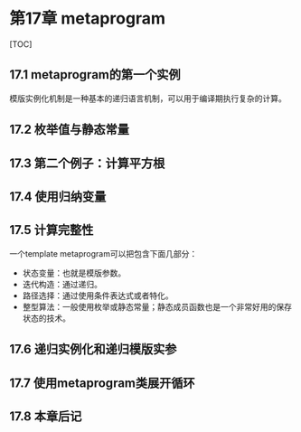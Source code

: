 # 第17章 metaprogram

[TOC]




## 17.1 metaprogram的第一个实例

模版实例化机制是一种基本的递归语言机制，可以用于编译期执行复杂的计算。



## 17.2 枚举值与静态常量



## 17.3 第二个例子：计算平方根



## 17.4 使用归纳变量



## 17.5 计算完整性

一个template metaprogram可以把包含下面几部分：

- 状态变量：也就是模版参数。
- 迭代构造：通过递归。
- 路径选择：通过使用条件表达式或者特化。
- 整型算法：一般使用枚举或静态常量；静态成员函数也是一个非常好用的保存状态的技术。

## 17.6 递归实例化和递归模版实参



## 17.7 使用metaprogram类展开循环



## 17.8 本章后记

